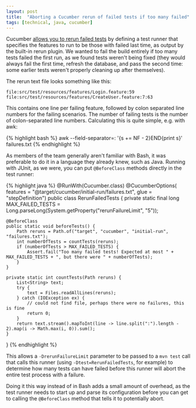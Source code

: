 ```yaml
---
layout: post
title:  "Aborting a Cucumber rerun of failed tests if too many failed"
tags: [technical, java, cucumber]
---
```


Cucumber [allows you to rerun failed tests](https://stackoverflow.com/a/38709873/2591803) by defining a test runner that specifies the features to run to be those with failed last time, as output by the built-in rerun plugin. We wanted to fail the build entirely if too many tests failed the first run, as we found tests weren't being fixed (they would always fail the first time, refresh the database, and pass the second time: some earlier tests weren't properly cleaning up after themselves).

The rerun text file looks something like this:

```
file:src/test/resources/features/Login.feature:59
file:src/test/resources/features/CreateUser.feature:7:63
```

This contains one line per failing feature, followed by colon separated line numbers for the failing scenarios. The number of failing tests is the number of colon-separated line numbers. Calculating this is quite simple, e.g. with awk:

{% highlight bash %}
awk --field-separator=: '{s += NF - 2}END{print s}' failures.txt
{% endhighlight %}

As members of the team generally aren't familiar with Bash, it was preferable to do it in a language they already knew, such as Java. Running with JUnit, as we were, you can put `@BeforeClass` methods directly in the test runner:

{% highlight java %}
@RunWith(Cucumber.class)
@CucumberOptions(
		features = "@target/cucumber/initial-run/failures.txt",
		glue = "stepDefinition")
public class RerunFailedTests
{
	private static final long MAX_FAILED_TESTS = Long.parseLong(System.getProperty("rerunFailureLimit", "5"));

	@BeforeClass
	public static void beforeTests() {
		Path reruns = Path.of("target", "cucumber", "initial-run", "failures.txt");
		int numberOfTests = countTests(reruns);
		if (numberOfTests > MAX_FAILED_TESTS) {
			Assert.fail("Too many failed tests! Expected at most " + MAX_FAILED_TESTS + ", but there were " + numberOfTests);
		}
	}

	private static int countTests(Path reruns) {
		List<String> text;
		try {
			text = Files.readAllLines(reruns);
		} catch (IOException ex) {
			// could not find file, perhaps there were no failures, this is fine
			return 0;
		}
		return text.stream().mapToInt(line -> line.split(":").length - 2).map(i -> Math.max(i, 0)).sum();
	}
}
{% endhighlight %}

This allows a `-DrerunFailureLimit` parameter to be passed to a `mvn test` call that calls this runner (using `-Dtest=RerunFailedTests`, for example) to determine how many tests can have failed before this runner will abort the entire test process with a failure.

Doing it this way instead of in Bash adds a small amount of overhead, as the test runner needs to start up and parse its configuration before you can get to calling the `@BeforeClass` method that tells it to potentially abort.
